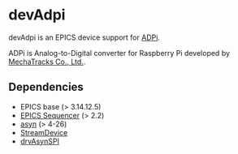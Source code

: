 # devAdpi

devAdpi is an EPICS device support for [ADPi](https://mechatrax.com/products/adpi/).

ADPi is Analog-to-Digital converter for Raspberry Pi developed by [MechaTracks Co., Ltd.](https://mechatrax.com/).

## Dependencies
- EPICS base (> 3.14.12.5)
- [EPICS Sequencer](https://www-csr.bessy.de/control/SoftDist/sequencer/) (> 2.2)
- [asyn](https://github.com/epics-modules/asyn) (> 4-26)
- [StreamDevice](https://github.com/paulscherrerinstitute/StreamDevice)
- [drvAsynSPI](https://github.com/kek-acc/drvAsynSPI)
